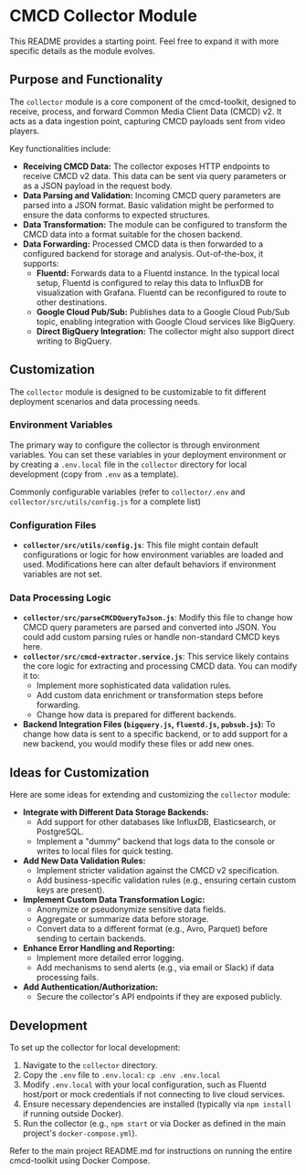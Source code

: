 # CMCD Collector Module

This README provides a starting point. Feel free to expand it with more specific details as the module evolves.

## Purpose and Functionality

The `collector` module is a core component of the cmcd-toolkit, designed to receive, process, and forward Common Media Client Data (CMCD) v2. It acts as a data ingestion point, capturing CMCD payloads sent from video players.

Key functionalities include:

*   **Receiving CMCD Data:** The collector exposes HTTP endpoints to receive CMCD v2 data. This data can be sent via query parameters or as a JSON payload in the request body.
*   **Data Parsing and Validation:** Incoming CMCD query parameters are parsed into a JSON format. Basic validation might be performed to ensure the data conforms to expected structures.
*   **Data Transformation:** The module can be configured to transform the CMCD data into a format suitable for the chosen backend.
*   **Data Forwarding:** Processed CMCD data is then forwarded to a configured backend for storage and analysis. Out-of-the-box, it supports:
    *   **Fluentd:** Forwards data to a Fluentd instance. In the typical local setup, Fluentd is configured to relay this data to InfluxDB for visualization with Grafana. Fluentd can be reconfigured to route to other destinations.
    *   **Google Cloud Pub/Sub:** Publishes data to a Google Cloud Pub/Sub topic, enabling integration with Google Cloud services like BigQuery.
    *   **Direct BigQuery Integration:** The collector might also support direct writing to BigQuery.

## Customization

The `collector` module is designed to be customizable to fit different deployment scenarios and data processing needs.

### Environment Variables

The primary way to configure the collector is through environment variables. You can set these variables in your deployment environment or by creating a `.env.local` file in the `collector` directory for local development (copy from `.env` as a template).

Commonly configurable variables (refer to `collector/.env` and `collector/src/utils/config.js` for a complete list)

### Configuration Files

*   **`collector/src/utils/config.js`**: This file might contain default configurations or logic for how environment variables are loaded and used. Modifications here can alter default behaviors if environment variables are not set.

### Data Processing Logic

*   **`collector/src/parseCMCDQueryToJson.js`**: Modify this file to change how CMCD query parameters are parsed and converted into JSON. You could add custom parsing rules or handle non-standard CMCD keys here.
*   **`collector/src/cmcd-extractor.service.js`**: This service likely contains the core logic for extracting and processing CMCD data. You can modify it to:
    *   Implement more sophisticated data validation rules.
    *   Add custom data enrichment or transformation steps before forwarding.
    *   Change how data is prepared for different backends.
*   **Backend Integration Files (`bigquery.js`, `fluentd.js`, `pubsub.js`):** To change how data is sent to a specific backend, or to add support for a new backend, you would modify these files or add new ones.

## Ideas for Customization

Here are some ideas for extending and customizing the `collector` module:

*   **Integrate with Different Data Storage Backends:**
    *   Add support for other databases like InfluxDB, Elasticsearch, or PostgreSQL.
    *   Implement a "dummy" backend that logs data to the console or writes to local files for quick testing.
*   **Add New Data Validation Rules:**
    *   Implement stricter validation against the CMCD v2 specification.
    *   Add business-specific validation rules (e.g., ensuring certain custom keys are present).
*   **Implement Custom Data Transformation Logic:**
    *   Anonymize or pseudonymize sensitive data fields.
    *   Aggregate or summarize data before storage.
    *   Convert data to a different format (e.g., Avro, Parquet) before sending to certain backends.
*   **Enhance Error Handling and Reporting:**
    *   Implement more detailed error logging.
    *   Add mechanisms to send alerts (e.g., via email or Slack) if data processing fails.
*   **Add Authentication/Authorization:**
    *   Secure the collector's API endpoints if they are exposed publicly.

## Development

To set up the collector for local development:

1.  Navigate to the `collector` directory.
2.  Copy the `.env` file to `.env.local`: `cp .env .env.local`
3.  Modify `.env.local` with your local configuration, such as Fluentd host/port or mock credentials if not connecting to live cloud services.
4.  Ensure necessary dependencies are installed (typically via `npm install` if running outside Docker).
5.  Run the collector (e.g., `npm start` or via Docker as defined in the main project's `docker-compose.yml`).

Refer to the main project README.md for instructions on running the entire cmcd-toolkit using Docker Compose.